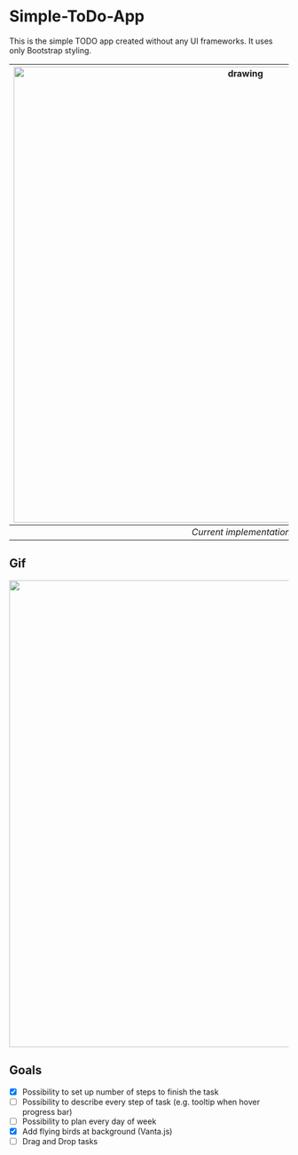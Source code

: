 # Simple-ToDo-App
This is the simple TODO app created without any UI frameworks. It uses only Bootstrap styling.

|<img width="820" src="https://user-images.githubusercontent.com/63188869/180469504-48a2ceaf-2fab-48b4-93ec-292c28abfd64.png" alt="drawing" width="1000"/>|
|:--:|
|*Current implementation*|

## Gif
<img width="840" src="https://user-images.githubusercontent.com/63188869/180469712-2ad4a170-4e0f-4688-a598-f2094e00a646.gif" >


## Goals
 - [x] Possibility  to set up number of steps to finish the task
 - [ ] Possibility  to describe every step of task (e.g. tooltip when hover progress bar) 
 - [ ] Possibility  to plan every day of week
 - [x] Add flying birds at background (Vanta.js)
 - [ ] Drag and Drop tasks
